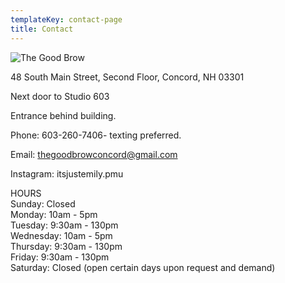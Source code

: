 ```yaml
---
templateKey: contact-page
title: Contact
---
```

![The Good Brow](/img/20191022_222733.jpg "The Good Brow")

48 South Main Street, Second Floor, Concord, NH 03301

Next door to Studio 603

Entrance behind building. 

Phone: 603-260-7406- texting preferred.

Email: thegoodbrowconcord@gmail.com

Instagram: itsjustemily.pmu

HOURS\
Sunday: Closed\
Monday: 10am - 5pm\
Tuesday: 9:30am - 130pm\
Wednesday: 10am - 5pm\
Thursday: 9:30am - 130pm\
Friday: 9:30am - 130pm\
Saturday: Closed (open certain days upon request and demand)
